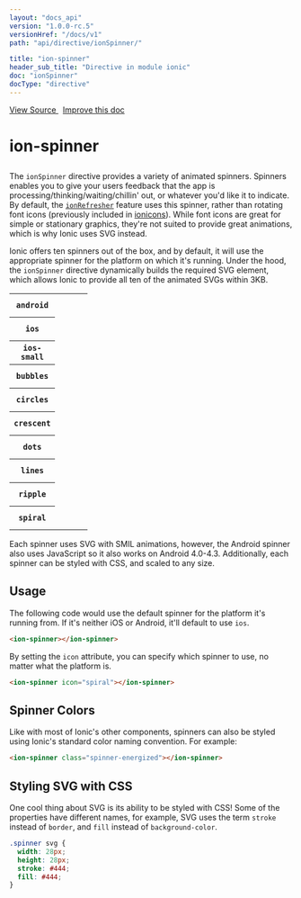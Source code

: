 ```yaml
---
layout: "docs_api"
version: "1.0.0-rc.5"
versionHref: "/docs/v1"
path: "api/directive/ionSpinner/"

title: "ion-spinner"
header_sub_title: "Directive in module ionic"
doc: "ionSpinner"
docType: "directive"
---
```


<div class="improve-docs">
  <a href='http://github.com/driftyco/ionic/tree/1.x/js/angular/directive/spinner.js#L1'>
    View Source
  </a>
  &nbsp;
  <a href='http://github.com/driftyco/ionic/edit/master/js/angular/directive/spinner.js#L1'>
    Improve this doc
  </a>
</div>




<h1 class="api-title">

  ion-spinner



</h1>





The `ionSpinner` directive provides a variety of animated spinners.
Spinners enables you to give your users feedback that the app is
processing/thinking/waiting/chillin' out, or whatever you'd like it to indicate.
By default, the <a href="/docs/api/directive/ionRefresher/"><code>ionRefresher</code></a> feature uses this spinner, rather
than rotating font icons (previously included in [ionicons](http://ionicons.com/)).
While font icons are great for simple or stationary graphics, they're not suited to
provide great animations, which is why Ionic uses SVG instead.

Ionic offers ten spinners out of the box, and by default, it will use the appropriate spinner
for the platform on which it's running. Under the hood, the `ionSpinner` directive dynamically
builds the required SVG element, which allows Ionic to provide all ten of the animated SVGs
within 3KB.

<style>
.spinner-table {
  max-width: 280px;
}
.spinner-table tbody > tr > th, .spinner-table tbody > tr > td {
  vertical-align: middle;
  width: 42px;
  height: 42px;
}
.spinner {
  stroke: #444;
  fill: #444; }
  .spinner svg {
    width: 28px;
    height: 28px; }
  .spinner.spinner-inverse {
    stroke: #fff;
    fill: #fff; }

.spinner-android {
  stroke: #4b8bf4; }

.spinner-ios, .spinner-ios-small {
  stroke: #69717d; }

.spinner-spiral .stop1 {
  stop-color: #fff;
  stop-opacity: 0; }
.spinner-spiral.spinner-inverse .stop1 {
  stop-color: #000; }
.spinner-spiral.spinner-inverse .stop2 {
  stop-color: #fff; }
</style>

<script src="http://code.ionicframework.com/nightly/js/ionic.bundle.min.js"></script>
<table class="table spinner-table" ng-app="ionic">
 <tr>
   <th>
     <code>android</code>
   </th>
   <td>
     <ion-spinner icon="android"></ion-spinner>
   </td>
 </tr>
 <tr>
   <th>
     <code>ios</code>
   </th>
   <td>
     <ion-spinner icon="ios"></ion-spinner>
   </td>
 </tr>
 <tr>
   <th>
     <code>ios-small</code>
   </th>
   <td>
     <ion-spinner icon="ios-small"></ion-spinner>
   </td>
 </tr>
 <tr>
   <th>
     <code>bubbles</code>
   </th>
   <td>
     <ion-spinner icon="bubbles"></ion-spinner>
   </td>
 </tr>
 <tr>
   <th>
     <code>circles</code>
   </th>
   <td>
     <ion-spinner icon="circles"></ion-spinner>
   </td>
 </tr>
 <tr>
   <th>
     <code>crescent</code>
   </th>
   <td>
     <ion-spinner icon="crescent"></ion-spinner>
   </td>
 </tr>
 <tr>
   <th>
     <code>dots</code>
   </th>
   <td>
     <ion-spinner icon="dots"></ion-spinner>
   </td>
 </tr>
 <tr>
   <th>
     <code>lines</code>
   </th>
   <td>
     <ion-spinner icon="lines"></ion-spinner>
   </td>
 </tr>
 <tr>
   <th>
     <code>ripple</code>
   </th>
   <td>
     <ion-spinner icon="ripple"></ion-spinner>
   </td>
 </tr>
 <tr>
   <th>
     <code>spiral</code>
   </th>
   <td>
     <ion-spinner icon="spiral"></ion-spinner>
   </td>
 </tr>
</table>

Each spinner uses SVG with SMIL animations, however, the Android spinner also uses JavaScript
so it also works on Android 4.0-4.3. Additionally, each spinner can be styled with CSS,
and scaled to any size.








  
<h2 id="usage">Usage</h2>
  
The following code would use the default spinner for the platform it's running from. If it's neither
iOS or Android, it'll default to use `ios`.

```html
<ion-spinner></ion-spinner>
```

By setting the `icon` attribute, you can specify which spinner to use, no matter what
the platform is.

```html
<ion-spinner icon="spiral"></ion-spinner>
```

## Spinner Colors
Like with most of Ionic's other components, spinners can also be styled using
Ionic's standard color naming convention. For example:

```html
<ion-spinner class="spinner-energized"></ion-spinner>
```


## Styling SVG with CSS
One cool thing about SVG is its ability to be styled with CSS! Some of the properties
have different names, for example, SVG uses the term `stroke` instead of `border`, and
`fill` instead of `background-color`.

```css
.spinner svg {
  width: 28px;
  height: 28px;
  stroke: #444;
  fill: #444;
}
```
  
  

  





